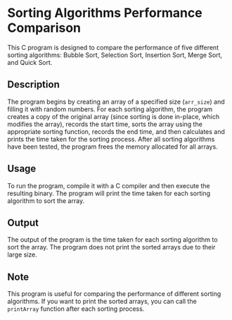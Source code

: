 # Sorting Algorithms Performance Comparison

This C program is designed to compare the performance of five different sorting algorithms: Bubble Sort, Selection Sort, Insertion Sort, Merge Sort, and Quick Sort. 

## Description

The program begins by creating an array of a specified size (`arr_size`) and filling it with random numbers. For each sorting algorithm, the program creates a copy of the original array (since sorting is done in-place, which modifies the array), records the start time, sorts the array using the appropriate sorting function, records the end time, and then calculates and prints the time taken for the sorting process. After all sorting algorithms have been tested, the program frees the memory allocated for all arrays.

## Usage

To run the program, compile it with a C compiler and then execute the resulting binary. The program will print the time taken for each sorting algorithm to sort the array.

## Output

The output of the program is the time taken for each sorting algorithm to sort the array. The program does not print the sorted arrays due to their large size.

## Note

This program is useful for comparing the performance of different sorting algorithms. If you want to print the sorted arrays, you can call the `printArray` function after each sorting process.
